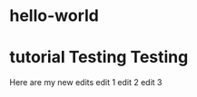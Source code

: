 # hello-world
tutorial
Testing
Testing
======================
Here are my new edits
edit 1
edit 2
edit 3
